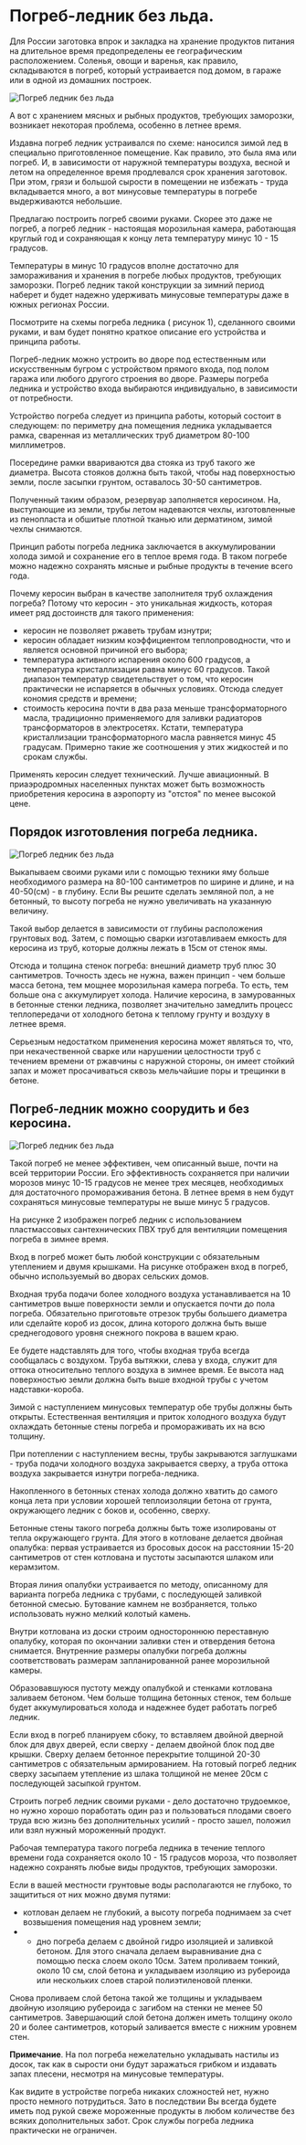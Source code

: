 # Погреб-ледник без льда.
Для России заготовка впрок и закладка на хранение продуктов питания на длительное время предопределены ее географическим расположением. Соленья, овощи и варенья, как правило, складываются в погреб, который устраивается под домом, в гараже или в одной из домашних построек.

![Погреб ледник без льда](/images/Village/lednik_00.jpg 'Погреб ледник без льда')

А вот с хранением мясных и рыбных продуктов, требующих заморозки, возникает некоторая проблема, особенно в летнее время.

Издавна погреб ледник устраивался по схеме: наносился зимой лед в специально приготовленное помещение. Как правило, это была яма или погреб. И, в зависимости от наружной температуры воздуха, весной и летом на определенное время продлевался срок хранения заготовок. При этом, грязи и большой сырости в помещении не избежать - труда вкладывается много, а вот минусовые температуры в погребе выдерживаются небольшие.

Предлагаю построить погреб своими руками. Скорее это даже не погреб, а погреб ледник - настоящая морозильная камера, работающая круглый год и сохраняющая к концу лета температуру минус 10 - 15 градусов.

Температуры в минус 10 градусов вполне достаточно для замораживания и хранения в погребе любых продуктов, требующих заморозки. Погреб ледник такой конструкции за зимний период наберет и будет надежно удерживать минусовые температуры даже в южных регионах России.

Посмотрите на схемы погреба ледника ( рисунок 1), сделанного своими руками, и вам будет понятно краткое описание его устройства и принципа работы.

Погреб-ледник можно устроить во дворе под естественным или искусственным бугром с устройством прямого входа, под полом гаража или любого другого строения во дворе. Размеры погреба ледника и устройство входа выбираются индивидуально, в зависимости от потребности.

Устройство погреба следует из принципа работы, который состоит в следующем: по периметру дна помещения ледника укладывается рамка, сваренная из металлических труб диаметром 80-100 миллиметров.

Посередине рамки ввариваются два стояка из труб такого же диаметра. Высота стояков должна быть такой, чтобы над поверхностью земли, после засыпки грунтом, оставалось 30-50 сантиметров.

Полученный таким образом, резервуар заполняется керосином. На, выступающие из земли, трубы летом надеваются чехлы, изготовленные из пенопласта и обшитые плотной тканью или дерматином, зимой чехлы снимаются.

Принцип работы погреба ледника заключается в аккумулировании холода зимой и сохранение его в теплое время года. В таком погребе можно надежно сохранять мясные и рыбные продукты в течение всего года.

Почему керосин выбран в качестве заполнителя труб охлаждения погреба? Потому что керосин - это уникальная жидкость, которая имеет ряд достоинств для такого применения:

- керосин не позволяет ржаветь трубам изнутри;
- керосин обладает низким коэффициентом теплопроводности, что и является основной причиной его выбора;
- температура активного испарения около 600 градусов, а температура кристаллизации равна минус 60 градусов. Такой диапазон температур свидетельствует о том, что керосин практически не испаряется в обычных условиях. Отсюда следует кономия средств и времени;
- стоимость керосина почти в два раза меньше трансформаторного масла, традиционно применяемого для заливки радиаторов трансформаторов в электросетях. Кстати, температура кристаллизации трансформаторного масла равняется минус 45 градусам. Примерно такие же соотношения у этих жидкостей и по срокам службы.

Применять керосин следует технический. Лучше авиационный. В приаэродромных населенных пунктах может быть возможность приобретения керосина в аэропорту из "отстоя" по менее высокой цене.

## Порядок изготовления погреба ледника.

![Погреб ледник без льда](/images/Village/lednik_01.jpg 'Погреб ледник без льда')

Выкапываем своими руками или с помощью техники яму больше необходимого размера на 80-100 сантиметров по ширине и длине, и на 40-50(см) - в глубину. Если Вы решите сделать земляной пол, а не бетонный, то высоту погреба не нужно увеличивать на указанную величину.

Такой выбор делается в зависимости от глубины расположения грунтовых вод. Затем, с помощью сварки изготавливаем емкость для керосина из труб, которые должны лежать в 15см от стенок ямы.

Отсюда и толщина стенок погреба: внешний диаметр труб плюс 30 сантиметров. Точность здесь не нужна, важен принцип - чем больше масса бетона, тем мощнее морозильная камера погреба. То есть, тем больше она с аккумулирует холода. Наличие керосина, в замурованных в бетонные стенки ледника, позволяет значительно замедлить процесс теплопередачи от холодного бетона к теплому грунту и воздуху в летнее время.

Серьезным недостатком применения керосина может являться то, что, при некачественной сварке или нарушении целостности труб с течением времени от ржавчины с наружной стороны, он имеет стойкий запах и может просачиваться сквозь мельчайшие поры и трещинки в бетоне.

## Погреб-ледник можно соорудить и без керосина.

![Погреб ледник без льда](/images/Village/lednik_02.jpg 'Погреб ледник без льда')

Такой погреб не менее эффективен, чем описанный выше, почти на всей территории России. Его эффективность сохраняется при наличии морозов минус 10-15 градусов не менее трех месяцев, необходимых для достаточного промораживания бетона. В летнее время в нем будут сохраняться минусовые температуры не выше минус 5 градусов.

На рисунке 2 изображен погреб ледник с использованием пластмассовых сантехнических ПВХ труб для вентиляции помещения погреба в зимнее время. 

Вход в погреб может быть любой конструкции с обязательным утеплением и двумя крышками. На рисунке отображен вход в погреб, обычно используемый во дворах сельских домов.

Входная труба подачи более холодного воздуха устанавливается на 10 сантиметров выше поверхности земли и опускается почти до пола погреба. Обязательно приготовьте отрезок трубы большего диаметра или сделайте короб из досок, длина которого должна быть выше среднегодового уровня снежного покрова в вашем краю.

Ее будете надставлять для того, чтобы входная труба всегда сообщалась с воздухом. Труба вытяжки, слева у входа, служит для оттока относительно теплого воздуха в зимнее время. Ее высота над поверхностью земли должна быть выше входной трубы с учетом надставки-короба.

Зимой с наступлением минусовых температур обе трубы должны быть открыты. Естественная вентиляция и приток холодного воздуха будут охлаждать бетонные стены погреба и промораживать их на всю толщину.

При потеплении с наступлением весны, трубы закрываются заглушками - труба подачи холодного воздуха закрывается сверху, а труба оттока воздуха закрывается изнутри погреба-ледника.

Накопленного в бетонных стенах холода должно хватить до самого конца лета при условии хорошей теплоизоляции бетона от грунта, окружающего ледник с боков и, особенно, сверху.

Бетонные стены такого погреба должны быть тоже изолированы от тепла окружающего грунта. Для этого в котловане делается двойная опалубка: первая устраивается из бросовых досок на расстоянии 15-20 сантиметров от стен котлована и пустоты засыпаются шлаком или керамзитом.

Вторая линия опалубки устраивается по методу, описанному для варианта погреба ледника с трубами, с последующей заливкой бетонной смесью. Бутование камнем не возбраняется, только использовать нужно мелкий колотый камень.

Внутри котлована из доски строим одностороннюю переставную опалубку, которая по окончании заливки стен и отвердения бетона снимается. Внутренние размеры опалубки погреба должны соответствовать размерам запланированной ранее морозильной камеры.

Образовавшуюся пустоту между опалубкой и стенками котлована заливаем бетоном. Чем больше толщина бетонных стенок, тем больше будет аккумулироваться холода и надежнее будет работать погреб ледник.

Если вход в погреб планируем сбоку, то вставляем двойной дверной блок для двух дверей, если сверху - делаем двойной блок под две крышки. Сверху делаем бетонное перекрытие толщиной 20-30 сантиметров с обязательным армированием. На готовый погреб ледник сверху засыпаем утепление из шлака толщиной не менее 20см с последующей засыпкой грунтом.

Строить погреб ледник своими руками - дело достаточно трудоемкое, но нужно хорошо поработать один раз и пользоваться плодами своего труда всю жизнь без дополнительных усилий - просто зашел, положил или взял нужный мороженный продукт.

Рабочая температура такого погреба ледника в течение теплого времени года сохраняется около 10 - 15 градусов мороза, что позволяет надежно сохранять любые виды продуктов, требующих заморозки.

Если в вашей местности грунтовые воды располагаются не глубоко, то защититься от них можно двумя путями:

- котлован делаем не глубокий, а высоту погреба поднимаем за счет возвышения помещения над уровнем земли;
- - дно погреба делаем с двойной гидро изоляцией и заливкой бетоном. Для этого сначала делаем выравнивание дна с помощью песка слоем около 10см. Затем проливаем тонкий, около 10 см, слой бетона и укладываем изоляцию из рубероида или нескольких слоев старой полиэтиленовой пленки.

Снова проливаем слой бетона такой же толщины и укладываем двойную изоляцию рубероида с загибом на стенки не менее 50 сантиметров. Завершающий слой бетона должен иметь толщину около 20 и более сантиметров, который заливается вместе с нижним уровнем стен.

**Примечание**. На пол погреба нежелательно укладывать настилы из досок, так как в сырости они будут заражаться грибком и издавать запах плесени, несмотря на минусовые температуры.

Как видите в устройстве погреба никаких сложностей нет, нужно просто немного потрудиться. Зато в последствии Вы всегда будете иметь под рукой свеже мороженные продукты в любом количестве без всяких дополнительных забот. Срок службы погреба ледника практически не ограничен.
